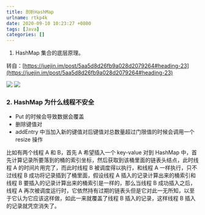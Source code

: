 ```yaml
---
title: 剖析HashMap
urlname: rtkp4k
date: 2020-09-10 10:23:27 +0800
tags: [Java]
categories: []
---
```


1. HashMap 集合的底层原理。

转自：[https://juejin.im/post/5aa5d8d26fb9a028d2079264#heading-23](https://juejin.im/post/5aa5d8d26fb9a028d2079264#heading-23)

![](https://cdn.nlark.com/yuque/0/2020/jpeg/431489/1599706956303-dd02c4eb-4a08-4bb7-8e3f-18904b2d1b22.jpeg#align=left&display=inline&height=719&margin=%5Bobject%20Object%5D&originHeight=719&originWidth=789&size=0&status=done&style=none&width=789)
![](https://cdn.nlark.com/yuque/0/2020/jpeg/431489/1599706956379-770c7607-378e-4c65-947a-4a8d07c24b5b.jpeg#align=left&display=inline&height=1750&margin=%5Bobject%20Object%5D&originHeight=1750&originWidth=1070&size=0&status=done&style=none&width=1070)

### 2. HashMap 为什么线程不安全

- Put 的时候会导致数据会覆盖
- 删除键值对
- addEntry 中当加入新的键值对后键值对总数量超过门限值的时候会调用一个 resize 操作

比如有两个线程 A 和 B，首先 A 希望插入一个 key-value 对到 HashMap 中，首先计算记录所要落到的桶的索引坐标，然后获取到该桶里面的链表头结点，此时线程 A 的时间片用完了，而此时线程 B 被调度得以执行，和线程 A 一样执行，只不过线程 B 成功将记录插到了桶里面，假设线程 A 插入的记录计算出来的桶索引和线程 B 要插入的记录计算出来的桶索引是一样的，那么当线程 B 成功插入之后，线程 A 再次被调度运行时，它依然持有过期的链表头但是它对此一无所知，以至于它认为它应该这样做，如此一来就覆盖了线程 B 插入的记录，这样线程 B 插入的记录就凭空消失了。
